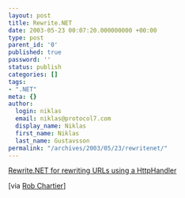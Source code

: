 ```yaml
---
layout: post
title: Rewrite.NET
date: 2003-05-23 00:07:20.000000000 +00:00
type: post
parent_id: '0'
published: true
password: ''
status: publish
categories: []
tags:
- ".NET"
meta: {}
author:
  login: niklas
  email: niklas@protocol7.com
  display_name: Niklas
  first_name: Niklas
  last_name: Gustavsson
permalink: "/archives/2003/05/23/rewritenet/"
---
```

[Rewrite.NET for rewriting URLs using a HttpHandler](http://www.15seconds.com/issue/030522.htm)

[via [Rob Chartier](http://dotnetweblogs.com/rchartier/posts/7427.aspx)]

